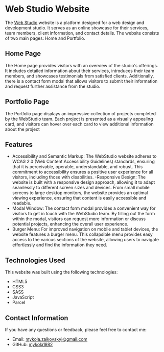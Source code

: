 # Web Studio Website

The [Web Studio](https://lisitsyna-anna.github.io/webstudio/) website is a platform designed for a
web design and development studio. It serves as an online showcase for their services, team members,
client information, and contact details. The website consists of two main pages: Home and Portfolio.

## Home Page

The Home page provides visitors with an overview of the studio's offerings. It includes detailed
information about their services, introduces their team members, and showcases testimonials from
satisfied clients. Additionally, there is a contact form modal that allows visitors to submit their
information and request further assistance from the studio.

## Portfolio Page

The Portfolio page displays an impressive collection of projects completed by the WebStudio team.
Each project is presented as a visually appealing card, and visitors can hover over each card to
view additional information about the project

## Features

- Accessibility and Semantic Markup: The WebStudio website adheres to WCAG 2.0 (Web Content
  Accessibility Guidelines) standards, ensuring that it is perceivable, operable, understandable,
  and robust. This commitment to accessibility ensures a positive user experience for all visitors,
  including those with disabilities. -Responsive Design: The website is built with a responsive
  design approach, allowing it to adapt seamlessly to different screen sizes and devices. From small
  mobile screens to large desktop monitors, the website provides an optimal viewing experience,
  ensuring that content is easily accessible and readable.
- Modal Window: The contact form modal provides a convenient way for visitors to get in touch with
  the WebStudio team. By filling out the form within the modal, visitors can request more
  information or discuss potential projects, enhancing the overall user experience.
- Burger Menu: For improved navigation on mobile and tablet devices, the website features a burger
  menu. This collapsible menu provides easy access to the various sections of the website, allowing
  users to navigate effortlessly and find the information they need.

## Technologies Used

This website was built using the following technologies:

- HTML5
- CSS3
- SASS
- JavaScript
- Parcel

## Contact Information

If you have any questions or feedback, please feel free to contact me:

- Email: [mykola.zaikovskyi@gmail.com](mailto:mykola.zaikovskyi@gmail.com)
- GitHub: [mykola1982](https://github.com/mykola1982)
